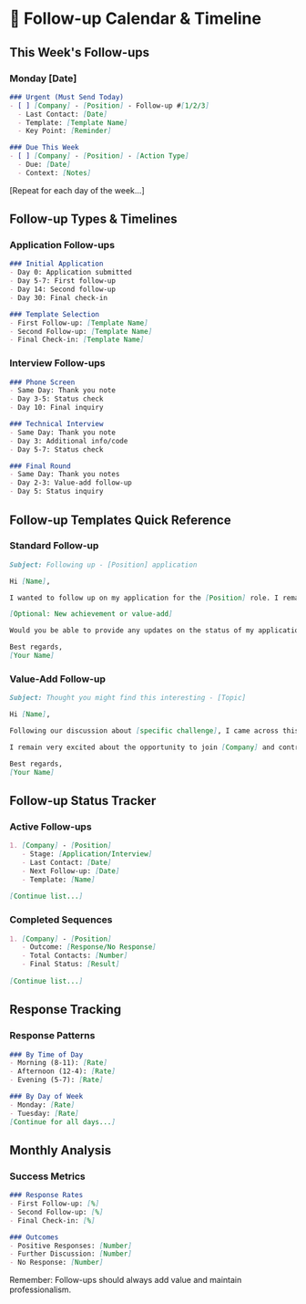 # 📅 Follow-up Calendar & Timeline

## This Week's Follow-ups

### Monday [Date]
```markdown
### Urgent (Must Send Today)
- [ ] [Company] - [Position] - Follow-up #[1/2/3]
  - Last Contact: [Date]
  - Template: [Template Name]
  - Key Point: [Reminder]

### Due This Week
- [ ] [Company] - [Position] - [Action Type]
  - Due: [Date]
  - Context: [Notes]
```

[Repeat for each day of the week...]

## Follow-up Types & Timelines

### Application Follow-ups
```markdown
### Initial Application
- Day 0: Application submitted
- Day 5-7: First follow-up
- Day 14: Second follow-up
- Day 30: Final check-in

### Template Selection
- First Follow-up: [Template Name]
- Second Follow-up: [Template Name]
- Final Check-in: [Template Name]
```

### Interview Follow-ups
```markdown
### Phone Screen
- Same Day: Thank you note
- Day 3-5: Status check
- Day 10: Final inquiry

### Technical Interview
- Same Day: Thank you note
- Day 3: Additional info/code
- Day 5-7: Status check

### Final Round
- Same Day: Thank you notes
- Day 2-3: Value-add follow-up
- Day 5: Status inquiry
```

## Follow-up Templates Quick Reference

### Standard Follow-up
```markdown
Subject: Following up - [Position] application

Hi [Name],

I wanted to follow up on my application for the [Position] role. I remain very interested in contributing to [Company's] [specific goal/project] with my experience in [relevant skill/achievement].

[Optional: New achievement or value-add]

Would you be able to provide any updates on the status of my application?

Best regards,
[Your Name]
```

### Value-Add Follow-up
```markdown
Subject: Thought you might find this interesting - [Topic]

Hi [Name],

Following our discussion about [specific challenge], I came across this [resource/solution] that aligns with what we discussed. [Brief explanation of relevance]

I remain very excited about the opportunity to join [Company] and contribute to [specific goal].

Best regards,
[Your Name]
```

## Follow-up Status Tracker

### Active Follow-ups
```markdown
1. [Company] - [Position]
   - Stage: [Application/Interview]
   - Last Contact: [Date]
   - Next Follow-up: [Date]
   - Template: [Name]
   
[Continue list...]
```

### Completed Sequences
```markdown
1. [Company] - [Position]
   - Outcome: [Response/No Response]
   - Total Contacts: [Number]
   - Final Status: [Result]
   
[Continue list...]
```

## Response Tracking

### Response Patterns
```markdown
### By Time of Day
- Morning (8-11): [Rate]
- Afternoon (12-4): [Rate]
- Evening (5-7): [Rate]

### By Day of Week
- Monday: [Rate]
- Tuesday: [Rate]
[Continue for all days...]
```

## Monthly Analysis

### Success Metrics
```markdown
### Response Rates
- First Follow-up: [%]
- Second Follow-up: [%]
- Final Check-in: [%]

### Outcomes
- Positive Responses: [Number]
- Further Discussion: [Number]
- No Response: [Number]
```

Remember: Follow-ups should always add value and maintain professionalism.
